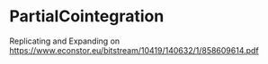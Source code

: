 # PartialCointegration
Replicating and Expanding on https://www.econstor.eu/bitstream/10419/140632/1/858609614.pdf
